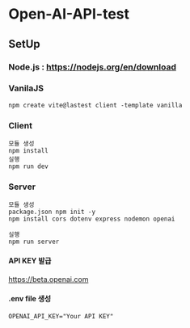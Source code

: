 # Open-AI-API-test

## SetUp

### Node.js : https://nodejs.org/en/download

###

### VanilaJS

```
npm create vite@lastest client -template vanilla
```

### Client

```
모듈 생성
npm install
실행
npm run dev
```

### Server

```
모듈 생성
package.json npm init -y
npm install cors dotenv express nodemon openai

실행
npm run server
```

#### API KEY 발급

https://beta.openai.com

#### .env file 생성

```
OPENAI_API_KEY="Your API KEY"
```
